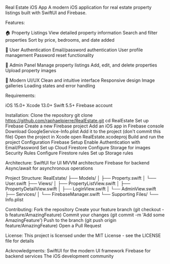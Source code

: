 Real Estate iOS App
A modern iOS application for real estate property listings built with SwiftUI and Firebase.

Features:

🏠 Property Listings
View detailed property information
Search and filter properties
Sort by price, bedrooms, and date added

👤 User Authentication
Email/password authentication
User profile management
Password reset functionality

👑 Admin Panel
Manage property listings
Add, edit, and delete properties
Upload property images

🎨 Modern UI/UX
Clean and intuitive interface
Responsive design
Image galleries
Loading states and error handling

Requirements:

iOS 15.0+
Xcode 13.0+
Swift 5.5+
Firebase account

Installation:
Clone the repository git clone https://github.com/raphaelpierre/RealEstate.git 
cd RealEstate
Set up Firebase
Create a new Firebase project
Add an iOS app in Firebase console
Download GoogleService-Info.plist
Add it to the project (don't commit this file)
Open the project in Xcode open RealEstate.xcodeproj
Build and run the project
Configuration
Firebase Setup
Enable Authentication with Email/Password
Set up Cloud Firestore
Configure Storage for images
Security Rules
Configure Firestore rules
Set up Storage rules

Architecture:
SwiftUI for UI
MVVM architecture
Firebase for backend
Async/await for asynchronous operations

Project Structure:
RealEstate/ 
├── Models/ 
│ ├── Property.swift 
│ └── User.swift 
├── Views/ 
│ ├── PropertyListView.swift 
│ ├── PropertyDetailView.swift 
│ ├── LoginView.swift 
│ └── AdminView.swift 
├── Services/ 
│ └── FirebaseManager.swift 
└── Supporting Files/ 
└── Info.plist

Contributing:
Fork the repository
Create your feature branch (git checkout -b feature/AmazingFeature)
Commit your changes (git commit -m 'Add some AmazingFeature')
Push to the branch (git push origin feature/AmazingFeature)
Open a Pull Request

License:
This project is licensed under the MIT License - see the LICENSE file for details

Acknowledgments:
SwiftUI for the modern UI framework
Firebase for backend services
The iOS development community